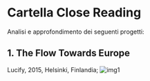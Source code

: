 # Cartella Close Reading
Analisi e approfondimento dei seguenti progetti:

## 1. The Flow Towards Europe
Lucify, 2015, Helsinki, Finlandia;
![img1](https://github.com/RobertoAlesi/archive/blob/main/RobertoAlesi/Close_Reading/imgs/tfteurope.png)

